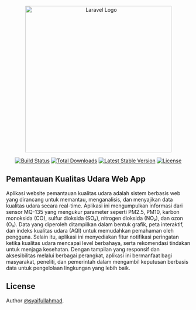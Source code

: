 <p align="center"><a href="https://laravel.com" target="_blank"><img src="https://raw.githubusercontent.com/laravel/art/master/logo-lockup/5%20SVG/2%20CMYK/1%20Full%20Color/laravel-logolockup-cmyk-red.svg" width="400" alt="Laravel Logo"></a></p>

<p align="center">
<a href="https://github.com/laravel/framework/actions"><img src="https://github.com/laravel/framework/workflows/tests/badge.svg" alt="Build Status"></a>
<a href="https://packagist.org/packages/laravel/framework"><img src="https://img.shields.io/packagist/dt/laravel/framework" alt="Total Downloads"></a>
<a href="https://packagist.org/packages/laravel/framework"><img src="https://img.shields.io/packagist/v/laravel/framework" alt="Latest Stable Version"></a>
<a href="https://packagist.org/packages/laravel/framework"><img src="https://img.shields.io/packagist/l/laravel/framework" alt="License"></a>
</p>

## Pemantauan Kualitas Udara Web App
Aplikasi website pemantauan kualitas udara adalah sistem berbasis web yang dirancang untuk memantau, menganalisis, dan menyajikan data kualitas udara secara real-time. Aplikasi ini mengumpulkan informasi dari sensor MQ-135 yang mengukur parameter seperti PM2.5, PM10, karbon monoksida (CO), sulfur dioksida (SO₂), nitrogen dioksida (NO₂), dan ozon (O₃). Data yang diperoleh ditampilkan dalam bentuk grafik, peta interaktif, dan indeks kualitas udara (AQI) untuk memudahkan pemahaman oleh pengguna. Selain itu, aplikasi ini menyediakan fitur notifikasi peringatan ketika kualitas udara mencapai level berbahaya, serta rekomendasi tindakan untuk menjaga kesehatan. Dengan tampilan yang responsif dan aksesibilitas melalui berbagai perangkat, aplikasi ini bermanfaat bagi masyarakat, peneliti, dan pemerintah dalam mengambil keputusan berbasis data untuk pengelolaan lingkungan yang lebih baik.



## License

Author [@syaifullahmad](https://github.com/syaifullahmad).
